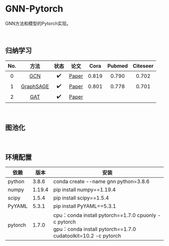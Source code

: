 # GNN-Pytorch
GNN方法和模型的Pytorch实现。

<br/>

## 归纳学习

| No.  |            方法            |        状态        |                     论文                      | Cora  | Pubmed | Citeseer |
| :--: | :------------------------: | :----------------: | :-------------------------------------------: | :---: | :----: | :------: |
|  0   |       [GCN](./0.GCN)       | :heavy_check_mark: | [Paper](https://arxiv.org/pdf/1609.02907.pdf) | 0.819 | 0.790  |  0.702   |
|  1   | [GraphSAGE](./1.GraphSAGE) | :heavy_check_mark: | [Paper](https://arxiv.org/pdf/1706.02216.pdf) | 0.801 | 0.778  |  0.701   |
|  2   |       [GAT](./2.GAT)       | :heavy_check_mark: | [Paper](https://arxiv.org/pdf/1710.10903.pdf) |       |        |          |

<br/>

## 图池化

<br/>

## 环境配置

| 依赖    | 版本   | 安装                                                         |
| ------- | ------ | ------------------------------------------------------------ |
| python  | 3.8.6  | conda create --name gnn python=3.8.6                         |
| numpy   | 1.19.4 | pip install numpy==1.19.4                                    |
| scipy   | 1.5.4  | pip install scipy==1.5.4                                     |
| PyYAML  | 5.3.1  | pip install PyYAML==5.3.1                                    |
| pytorch | 1.7.0  | cpu：conda install pytorch\==1.7.0 cpuonly -c pytorch<br/>gpu：conda install pytorch\==1.7.0 cudatoolkit=10.2 -c pytorch |